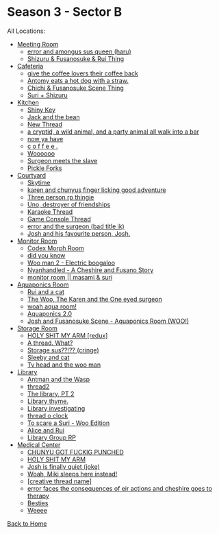 # Season 3 - Sector B

All Locations:
* [Meeting Room](https://astrea49.github.io/PD-Season-3-Archive/sector_b/Danganronpa_%20Prospective%20Despair%20-%20Sector%20B%20%28KG%29%20-%20meeting-room%20%5B867760462947156058%5D.html)
  * [error and amongus sus queen (haru)](https://astrea49.github.io/PD-Season-3-Archive/sector_b/meeting_room/Danganronpa_%20Prospective%20Despair%20-%20meeting-room%20-%20error%20and%20amongus%20sus%20queen%20(haru)%20%5B887072750181695528%5D.html)
  * [Shizuru & Fusanosuke & Rui Thing](https://astrea49.github.io/PD-Season-3-Archive/sector_b/meeting_room/Danganronpa_%20Prospective%20Despair%20-%20meeting-room%20-%20Shizuru%20%26%20Fusanosuke%20%26%20Rui%20Thing%20%5B886097717741375498%5D.html)
* [Cafeteria](https://astrea49.github.io/PD-Season-3-Archive/sector_b/Danganronpa_%20Prospective%20Despair%20-%20Sector%20B%20%28KG%29%20-%20cafeteria%20%5B869059893343182898%5D.html)
  * [give the coffee lovers their coffee back](https://astrea49.github.io/PD-Season-3-Archive/sector_b/cafeteria/Danganronpa_%20Prospective%20Despair%20-%20cafeteria%20-%20give%20the%20coffee%20lovers%20their%20coffee%20back%20%5B898961103986491392%5D.html)
  * [Antomy eats a hot dog with a straw.](https://astrea49.github.io/PD-Season-3-Archive/sector_b/cafeteria/Danganronpa_%20Prospective%20Despair%20-%20cafeteria%20-%20Antomy%20eats%20a%20hot%20dog%20with%20a%20straw.%20%5B898712048857411594%5D.html)
  * [Chichi & Fusanosuke Scene Thing](https://astrea49.github.io/PD-Season-3-Archive/sector_b/cafeteria/Danganronpa_%20Prospective%20Despair%20-%20cafeteria%20-%20Chichi%20%26%20Fusanosuke%20Scene%20Thing%20%5B889330878508064829%5D.html)
  * [Suri + Shizuru](https://astrea49.github.io/PD-Season-3-Archive/sector_b/cafeteria/Danganronpa_%20Prospective%20Despair%20-%20cafeteria%20-%20Suri%20%2B%20Shizuru%20%5B884887396158701578%5D.html)
* [Kitchen](https://astrea49.github.io/PD-Season-3-Archive/sector_b/Danganronpa_%20Prospective%20Despair%20-%20Sector%20B%20%28KG%29%20-%20kitchen%20%5B869059853002375178%5D.html)
  * [Shiny Key](https://astrea49.github.io/PD-Season-3-Archive/sector_b/kitchen/Danganronpa_%20Prospective%20Despair%20-%20kitchen%20-%20Shiny%20Key%20%5B885308893864001596%5D.html)
  * [Jack and the bean](https://astrea49.github.io/PD-Season-3-Archive/sector_b/kitchen/Danganronpa_%20Prospective%20Despair%20-%20kitchen%20-%20Jack%20and%20the%20bean%20%5B902212101047742526%5D.html)
  * [New Thread](https://astrea49.github.io/PD-Season-3-Archive/sector_b/kitchen/Danganronpa_%20Prospective%20Despair%20-%20kitchen%20-%20New%20Thread%20%5B900213212316852266%5D.html)
  * [a cryptid, a wild animal, and a party animal all walk into a bar](https://astrea49.github.io/PD-Season-3-Archive/sector_b/kitchen/Danganronpa_%20Prospective%20Despair%20-%20kitchen%20-%20a%20cryptid%2C%20a%20wild%20animal%2C%20and%20a%20party%20animal%20all%20walk%20into%20a%20bar%20%5B896809361077309480%5D.html)
  * [now ya have](https://astrea49.github.io/PD-Season-3-Archive/sector_b/kitchen/Danganronpa_%20Prospective%20Despair%20-%20kitchen%20-%20now%20ya%20have%20%5B892123100093747201%5D.html)
  * [c o f f e e .](https://astrea49.github.io/PD-Season-3-Archive/sector_b/kitchen/Danganronpa_%20Prospective%20Despair%20-%20kitchen%20-%20c%20o%20f%20f%20e%20e%20.%20%5B888836466812276761%5D.html)
  * [Woooooo](https://astrea49.github.io/PD-Season-3-Archive/sector_b/kitchen/Danganronpa_%20Prospective%20Despair%20-%20kitchen%20-%20Woooooo%20%5B885169241995759636%5D.html)
  * [Surgeon meets the slave](https://astrea49.github.io/PD-Season-3-Archive/sector_b/kitchen/Danganronpa_%20Prospective%20Despair%20-%20kitchen%20-%20Surgeon%20meets%20the%20slave%20%5B884914981479514133%5D.html)
  * [Pickle Forks](https://astrea49.github.io/PD-Season-3-Archive/sector_b/kitchen/Danganronpa_%20Prospective%20Despair%20-%20kitchen%20-%20Pickle%20Forks%20%5B884578091400298528%5D.html)
* [Courtyard](https://astrea49.github.io/PD-Season-3-Archive/sector_b/Danganronpa_%20Prospective%20Despair%20-%20Sector%20B%20%28KG%29%20-%20courtyard%20%5B869059913727475782%5D.html)
  * [Skytime](https://astrea49.github.io/PD-Season-3-Archive/sector_b/courtyard/Danganronpa_%20Prospective%20Despair%20-%20courtyard%20-%20Skytime%20%5B899427293884194879%5D.html)
  * [karen and chunyus finger licking good adventure](https://astrea49.github.io/PD-Season-3-Archive/sector_b/courtyard/Danganronpa_%20Prospective%20Despair%20-%20courtyard%20-%20karen%20and%20chunyus%20finger%20licking%20good%20adventure%20%5B889936547355451462%5D.html)
  * [Three person rp thingie](https://astrea49.github.io/PD-Season-3-Archive/sector_b/courtyard/Danganronpa_%20Prospective%20Despair%20-%20courtyard%20-%20Three%20person%20rp%20thingie%20%5B887523263754944513%5D.html)
  * [Uno, destroyer of friendships](https://astrea49.github.io/PD-Season-3-Archive/sector_b/courtyard/Danganronpa_%20Prospective%20Despair%20-%20courtyard%20-%20Uno%2C%20destroyer%20of%20friendships%20%5B886381681240584223%5D.html)
  * [Karaoke Thread](https://astrea49.github.io/PD-Season-3-Archive/sector_b/courtyard/Danganronpa_%20Prospective%20Despair%20-%20courtyard%20-%20Karaoke%20Thread%20%5B886380817625022545%5D.html)
  * [Game Console Thread](https://astrea49.github.io/PD-Season-3-Archive/sector_b/courtyard/Danganronpa_%20Prospective%20Despair%20-%20courtyard%20-%20Game%20Console%20Thread%20%5B886380647944454165%5D.html)
  * [error and the surgeon (bad title ik)](https://astrea49.github.io/PD-Season-3-Archive/sector_b/courtyard/Danganronpa_%20Prospective%20Despair%20-%20courtyard%20-%20error%20and%20the%20surgeon%20(bad%20title%20ik)%20%5B885255907049619518%5D.html)
  * [Josh and his favourite person, Josh.](https://astrea49.github.io/PD-Season-3-Archive/sector_b/courtyard/Danganronpa_%20Prospective%20Despair%20-%20courtyard%20-%20Josh%20and%20his%20favourite%20person%2C%20Josh.%20%5B884871520621588520%5D.html)
* [Monitor Room](https://astrea49.github.io/PD-Season-3-Archive/sector_b/Danganronpa_%20Prospective%20Despair%20-%20Sector%20B%20%28KG%29%20-%20monitor-room%20%5B869060064084910150%5D.html)
  * [Codex Morph Room](https://astrea49.github.io/PD-Season-3-Archive/sector_b/monitor_room/Danganronpa_%20Prospective%20Despair%20-%20monitor-room%20-%20Codex%20Morph%20Room%20%5B902380258274201690%5D.html)
  * [did you know](https://astrea49.github.io/PD-Season-3-Archive/sector_b/monitor_room/Danganronpa_%20Prospective%20Despair%20-%20monitor-room%20-%20did%20you%20know%20%5B889272098625847377%5D.html)
  * [Woo man 2 - Electric boogaloo](https://astrea49.github.io/PD-Season-3-Archive/sector_b/monitor_room/Danganronpa_%20Prospective%20Despair%20-%20monitor-room%20-%20Woo%20man%202%20-%20Electric%20boogaloo%20%5B888806167776727040%5D.html)
  * [Nyanhandled - A Cheshire and Fusano Story](https://astrea49.github.io/PD-Season-3-Archive/sector_b/monitor_room/Danganronpa_%20Prospective%20Despair%20-%20monitor-room%20-%20Nyanhandled%20-%20A%20Cheshire%20and%20Fusano%20Story%20%5B888189653562314763%5D.html)
  * [monitor room || masami & suri](https://astrea49.github.io/PD-Season-3-Archive/sector_b/monitor_room/Danganronpa_%20Prospective%20Despair%20-%20monitor-room%20-%20monitor%20room%20__%20masami%20%26%20suri%20%5B885958158311374859%5D.html)
* [Aquaponics Room](https://astrea49.github.io/PD-Season-3-Archive/sector_b/Danganronpa_%20Prospective%20Despair%20-%20Sector%20B%20%28KG%29%20-%20aquaponics-room%20%5B869060366909444096%5D.html)
  * [Rui and a cat](https://astrea49.github.io/PD-Season-3-Archive/sector_b/aquaponics_room/Danganronpa_%20Prospective%20Despair%20-%20aquaponics-room%20-%20Rui%20and%20a%20cat%20%5B891761149580804197%5D.html)
  * [The Woo, The Karen and the One eyed surgeon](https://astrea49.github.io/PD-Season-3-Archive/sector_b/aquaponics_room/Danganronpa_%20Prospective%20Despair%20-%20aquaponics-room%20-%20The%20Woo%2C%20The%20Karen%20and%20the%20One%20eyed%20surgeon%20%5B891343980162322492%5D.html)
  * [woah aqua room!](https://astrea49.github.io/PD-Season-3-Archive/sector_b/aquaponics_room/Danganronpa_%20Prospective%20Despair%20-%20aquaponics-room%20-%20woah%20aqua%20room!%20%5B888803565177544764%5D.html)
  * [Aquaponics 2.0](https://astrea49.github.io/PD-Season-3-Archive/sector_b/aquaponics_room/Danganronpa_%20Prospective%20Despair%20-%20aquaponics-room%20-%20Aquaponics%202.0%20%5B888163444526809188%5D.html)
  * [Josh and Fusanosuke Scene - Aquaponics Room (WOO!)](https://astrea49.github.io/PD-Season-3-Archive/sector_b/aquaponics_room/Danganronpa_%20Prospective%20Despair%20-%20aquaponics-room%20-%20Josh%20and%20Fusanosuke%20Scene%20-%20Aquaponics%20Room%20(WOO!)%20%5B884906449636032524%5D.html)
* [Storage Room](https://astrea49.github.io/PD-Season-3-Archive/sector_b/Danganronpa_%20Prospective%20Despair%20-%20Sector%20B%20%28KG%29%20-%20storage-room%20%5B869060408198172682%5D.html)
  * [HOLY SHIT MY ARM \[redux\]](https://astrea49.github.io/PD-Season-3-Archive/sector_b/storage_room/Danganronpa_%20Prospective%20Despair%20-%20storage-room%20-%20HOLY%20SHIT%20MY%20ARM%20%5Bredux%5D%20%5B903298053275009025%5D.html)
  * [A thread. What?](https://astrea49.github.io/PD-Season-3-Archive/sector_b/storage_room/Danganronpa_%20Prospective%20Despair%20-%20storage-room%20-%20A%20thread.%20What_%20%5B892170159391916033%5D.html)
  * [Storage sus??!?? (cringe)](https://astrea49.github.io/PD-Season-3-Archive/sector_b/storage_room/Danganronpa_%20Prospective%20Despair%20-%20storage-room%20-%20Storage%20sus__!__%20(cringe)%20%5B890744548828008490%5D.html)
  * [Sleeby and cat](https://astrea49.github.io/PD-Season-3-Archive/sector_b/storage_room/Danganronpa_%20Prospective%20Despair%20-%20storage-room%20-%20Sleeby%20and%20cat%20%5B888857861424291930%5D.html)
  * [Tv head and the woo man](https://astrea49.github.io/PD-Season-3-Archive/sector_b/storage_room/Danganronpa_%20Prospective%20Despair%20-%20storage-room%20-%20Tv%20head%20and%20the%20woo%20man%20%5B885201318631845918%5D.html)
* [Library](https://astrea49.github.io/PD-Season-3-Archive/sector_b/Danganronpa_%20Prospective%20Despair%20-%20Sector%20B%20%28KG%29%20-%20library%20%5B869060850357518366%5D.html)
  * [Antman and the Wasp](https://astrea49.github.io/PD-Season-3-Archive/sector_b/library/Danganronpa_%20Prospective%20Despair%20-%20library%20-%20Antman%20and%20the%20Wasp%20%5B901403010725470228%5D.html)
  * [thread2](https://astrea49.github.io/PD-Season-3-Archive/sector_b/library/Danganronpa_%20Prospective%20Despair%20-%20library%20-%20thread2%20%5B901205255352627230%5D.html)
  * [The library, PT 2](https://astrea49.github.io/PD-Season-3-Archive/sector_b/library/Danganronpa_%20Prospective%20Despair%20-%20library%20-%20The%20library%2C%20PT%202%20%5B898711016710483979%5D.html)
  * [Library thyme.](https://astrea49.github.io/PD-Season-3-Archive/sector_b/library/Danganronpa_%20Prospective%20Despair%20-%20library%20-%20Library%20thyme.%20%5B893598896708788254%5D.html)
  * [Library investigating](https://astrea49.github.io/PD-Season-3-Archive/sector_b/library/Danganronpa_%20Prospective%20Despair%20-%20library%20-%20Library%20investigating%20%5B893317204450361354%5D.html)
  * [thread o clock](https://astrea49.github.io/PD-Season-3-Archive/sector_b/library/Danganronpa_%20Prospective%20Despair%20-%20library%20-%20thread%20o%20clock%20%5B887784100205846548%5D.html)
  * [To scare a Suri - Woo Edition](https://astrea49.github.io/PD-Season-3-Archive/sector_b/library/Danganronpa_%20Prospective%20Despair%20-%20library%20-%20To%20scare%20a%20Suri%20-%20Woo%20Edition%20%5B887690161687781426%5D.html)
  * [Alice and Rui](https://astrea49.github.io/PD-Season-3-Archive/sector_b/library/Danganronpa_%20Prospective%20Despair%20-%20library%20-%20Alice%20and%20Rui%20%5B885221167139524638%5D.html)
  * [Library Group RP](https://astrea49.github.io/PD-Season-3-Archive/sector_b/library/Danganronpa_%20Prospective%20Despair%20-%20library%20-%20Library%20Group%20RP%20%5B884954174385709188%5D.html)
* [Medical Center](https://astrea49.github.io/PD-Season-3-Archive/sector_b/Danganronpa_%20Prospective%20Despair%20-%20Sector%20B%20%28KG%29%20-%20medical-center%20%5B869061068129992764%5D.html)
  * [CHUNYU GOT FUCKIG PUNCHED](https://astrea49.github.io/PD-Season-3-Archive/sector_b/medical_center/Danganronpa_%20Prospective%20Despair%20-%20medical-center%20-%20CHUNYU%20GOT%20FUCKIG%20PUNCHED%20%5B894374010522054707%5D.html)
  * [HOLY SHIT MY ARM](https://astrea49.github.io/PD-Season-3-Archive/sector_b/medical_center/Danganronpa_%20Prospective%20Despair%20-%20medical-center%20-%20HOLY%20SHIT%20MY%20ARM%20%5B903062183255089203%5D.html)
  * [Josh is finally quiet (joke)](https://astrea49.github.io/PD-Season-3-Archive/sector_b/medical_center/Danganronpa_%20Prospective%20Despair%20-%20medical-center%20-%20Josh%20is%20finally%20quiet%20(joke)%20%5B902203136402391130%5D.html)
  * [Woah, Miki sleeps here instead!](https://astrea49.github.io/PD-Season-3-Archive/sector_b/medical_center/Danganronpa_%20Prospective%20Despair%20-%20medical-center%20-%20Woah%2C%20Miki%20sleeps%20here%20instead!%20%5B899639442602618890%5D.html)
  * [\[creative thread name\]](https://astrea49.github.io/PD-Season-3-Archive/sector_b/medical_center/Danganronpa_%20Prospective%20Despair%20-%20medical-center%20-%20%5Bcreative%20thread%20name%5D%20%5B895633178063171654%5D.html)
  * [error faces the consequences of eir actions and cheshire goes to therapy](https://astrea49.github.io/PD-Season-3-Archive/sector_b/medical_center/Danganronpa_%20Prospective%20Despair%20-%20medical-center%20-%20error%20faces%20the%20consequences%20%5B892440560714006528%5D.html)
  * [Besties](https://astrea49.github.io/PD-Season-3-Archive/sector_b/medical_center/Danganronpa_%20Prospective%20Despair%20-%20medical-center%20-%20Besties%20%5B892094950613844049%5D.html)
  * [Weeee](https://astrea49.github.io/PD-Season-3-Archive/sector_b/medical_center/Danganronpa_%20Prospective%20Despair%20-%20medical-center%20-%20Weeee%20%5B885898022737834034%5D.html)

[Back to Home](https://astrea49.github.io/PD-Season-3-Archive/)